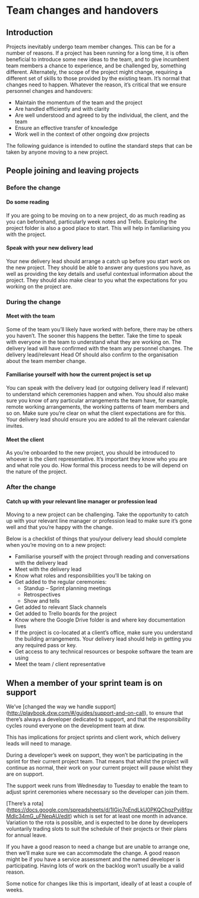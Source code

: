 # Team changes and handovers

## Introduction
Projects inevitably undergo team member changes. This can be for a number of reasons. If a project has been running for a long time, it is often beneficial to introduce some new ideas to the team, and to give incumbent team members a chance to experience, and be challenged by, something different. Alternately, the scope of the project might change, requiring a different set of skills to those provided by the existing team. It’s normal that changes need to happen.  Whatever the reason, it’s critical that we ensure personnel changes and handovers:
- Maintain the momentum of the team and the project
- Are handled efficiently and with clarity
- Are well understood and agreed to by the individual, the client, and the team
- Ensure an effective transfer of knowledge
- Work well in the context of other ongoing dxw projects

The following guidance is intended to outline the standard steps that can be taken by anyone moving to a new project. 

## People joining and leaving projects
### Before the change
#### Do some reading
If you are going to be moving on to a new project, do as much reading as you can beforehand, particularly week notes and Trello. Exploring the project folder is also a good place to start. This will help in familiarising you with the project.

#### Speak with your new delivery lead
Your new delivery lead should arrange a catch up before you start work on the new project. They should be able to answer any questions you have, as well as providing the key details and useful contextual information about the project. They should also make clear to you what the expectations for you working on the project are.

### During the change
#### Meet with the team
Some of the team you’ll likely have worked with before, there may be others you haven’t. The sooner this happens the better. Take the time to speak with everyone in the team to understand what they are working on. The delivery lead will have confirmed with the team any personnel changes. The delivery lead/relevant Head Of should also confirm to the organisation about the team member change.

#### Familiarise yourself with how the current project is set up
You can speak with the delivery lead (or outgoing delivery lead if relevant) to understand which ceremonies happen and when. You should also make sure you know of any particular arrangements the team have, for example, remote working arrangements, the working patterns of team members and so on. Make sure you’re clear on what the client expectations are for this. Your delivery lead should ensure you are added to all the relevant calendar invites. 

#### Meet the client
As you’re onboarded to the new project, you should be introduced to whoever is the client representative. It’s important they know who you are and what role you do. How formal this process needs to be will depend on the nature of the project.

### After the change
#### Catch up with your relevant line manager or profession lead
Moving to a new project can be challenging. Take the opportunity to catch up with your relevant line manager or profession lead to make sure it’s gone well and that you’re happy with the change.

Below is a checklist of things that you/your delivery lead should complete when you’re moving on to a new project:
- Familiarise yourself with the project through reading and conversations with the delivery lead
- Meet with the delivery lead
- Know what roles and responsibilities you’ll be taking on
- Get added to the regular ceremonies:
  - Standup
  – Sprint planning meetings 
  - Retrospectives
  - Show and tells
- Get added to relevant Slack channels
- Get added to Trello boards for the project
- Know where the Google Drive folder is and where key documentation lives
- If the project is co-located at a client’s office, make sure you understand the building arrangements. Your delivery lead should help in getting you any required pass or key.
- Get access to any technical resources or bespoke software the team are using
- Meet the team / client representative

## When a member of your sprint team is on support
We’ve [changed the way we handle support] (http://playbook.dxw.com/#/guides/support-and-on-call), to ensure that there’s always a developer dedicated to support, and that the responsibility cycles round everyone on the development team at dxw.

This has implications for project sprints and client work, which delivery leads will need to manage.

During a developer’s week on support, they won’t be participating in the sprint for their current project team. That means that whilst the project will continue as normal, their work on your current project will pause whilst they are on support.

The support week runs from Wednesday to Tuesday to enable the team to adjust sprint ceremonies where necessary so the developer can join them.

[There’s a rota] (https://docs.google.com/spreadsheets/d/1IGjo7oEndLkU0PKQChgzPvj8fgvMdIc34mG_uFNepAU/edit) which is set for at least one month in advance. Variation to the rota is possible, and is expected to be done by developers voluntarily trading slots to suit the schedule of their projects or their plans for annual leave.

If you have a good reason to need a change but are unable to arrange one, then we’ll make sure we can accommodate the change. A good reason might be if you have a service assessment and the named developer is participating. Having lots of work on the backlog won’t usually be a valid reason.

Some notice for changes like this is important, ideally of at least a couple of weeks.
